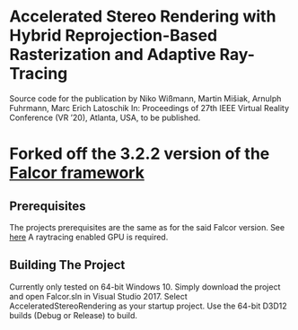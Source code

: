 Accelerated Stereo Rendering with Hybrid Reprojection-Based Rasterization and Adaptive Ray-Tracing
=================
Source code for the publication by
Niko Wißmann, Martin Mišiak, Arnulph Fuhrmann, Marc Erich Latoschik
In: Proceedings of 27th IEEE Virtual Reality Conference (VR ’20), Atlanta, USA, to be published.

Forked off the 3.2.2 version of the [Falcor framework](https://github.com/NVIDIAGameWorks/Falcor/tree/f2b53b1bb9f8433f3c9e2570d2dc90dcd2440415)
=================

Prerequisites
------------------------
The projects prerequisites are the same as for the said Falcor version. See [here](https://github.com/MartinMisiak/Falcor/blob/AcceleratedStereoRendering_Falcor_3_2_2/Falcor_3_2.md)
A raytracing enabled GPU is required.

Building The Project
---------------
Currently only tested on 64-bit Windows 10. 
Simply download the project and open Falcor.sln in Visual Studio 2017. Select AcceleratedStereoRendering as your startup project. Use the 64-bit D3D12 builds (Debug or Release) to build.
